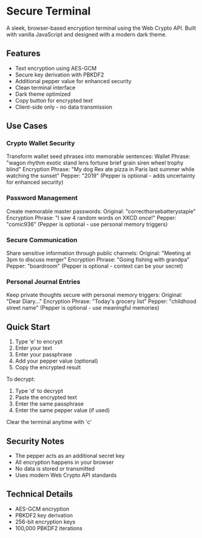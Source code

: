 # Secure Terminal

A sleek, browser-based encryption terminal using the Web Crypto API. Built with vanilla JavaScript and designed with a modern dark theme.

## Features

- Text encryption using AES-GCM
- Secure key derivation with PBKDF2
- Additional pepper value for enhanced security
- Clean terminal interface
- Dark theme optimized
- Copy button for encrypted text
- Client-side only - no data transmission

## Use Cases

### Crypto Wallet Security
Transform wallet seed phrases into memorable sentences:
	Wallet Phrase: "wagon rhythm exotic stand lens fortune brief grain siren wheel trophy blind"
	Encryption Phrase: "My dog Rex ate pizza in Paris last summer while watching the sunset"
	Pepper: "2019" (Pepper is optional - adds uncertainty for enhanced security)

### Password Management
Create memorable master passwords:
	Original: "correcthorsebatterystaple"
	Encryption Phrase: "I saw 4 random words on XKCD once!"
	Pepper: "comic936" (Pepper is optional - use personal memory triggers)

### Secure Communication
Share sensitive information through public channels:
	Original: "Meeting at 3pm to discuss merger"
	Encryption Phrase: "Going fishing with grandpa"
	Pepper: "boardroom" (Pepper is optional - context can be your secret)

### Personal Journal Entries
Keep private thoughts secure with personal memory triggers:
	Original: "Dear Diary..."
	Encryption Phrase: "Today's grocery list"
	Pepper: "childhood street name" (Pepper is optional - use meaningful memories)

## Quick Start

1. Type 'e' to encrypt
2. Enter your text
3. Enter your passphrase
4. Add your pepper value (optional)
5. Copy the encrypted result

To decrypt:
1. Type 'd' to decrypt
2. Paste the encrypted text
3. Enter the same passphrase
4. Enter the same pepper value (if used)

Clear the terminal anytime with 'c'

## Security Notes

- The pepper acts as an additional secret key
- All encryption happens in your browser
- No data is stored or transmitted
- Uses modern Web Crypto API standards

## Technical Details

- AES-GCM encryption
- PBKDF2 key derivation
- 256-bit encryption keys
- 100,000 PBKDF2 iterations
